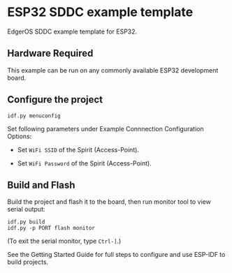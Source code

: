 
# ESP32 SDDC example template

EdgerOS SDDC example template for ESP32.

## Hardware Required

This example can be run on any commonly available ESP32 development board.

## Configure the project

```
idf.py menuconfig
```

Set following parameters under Example Connnection Configuration Options:

* Set `WiFi SSID` of the Spirit (Access-Point).

* Set `WiFi Password` of the Spirit (Access-Point).

## Build and Flash

Build the project and flash it to the board, then run monitor tool to view serial output:

```
idf.py build
idf.py -p PORT flash monitor
```

(To exit the serial monitor, type ``Ctrl-]``.)

See the Getting Started Guide for full steps to configure and use ESP-IDF to build projects.

